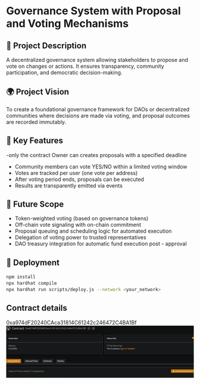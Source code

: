 # Governance System with Proposal and Voting Mechanisms      

## 🧠 Project Description                

A decentralized governance system allowing stakeholders to propose and vote on changes or actions. It ensures transparency, community participation, and democratic decision-making. 

## 🌍 Project Vision    

To create a foundational governance framework for DAOs or decentralized communities where decisions are made via voting, and proposal outcomes are recorded immutably. 

## 🔑 Key Features                     

-only the contract Owner can creates proposals with a specified deadline 
- Community members can vote YES/NO within a limited voting window
- Votes are tracked per user (one vote per address)
- After voting period ends, proposals can be executed
- Results are transparently emitted via events

## 🚀 Future Scope 

- Token-weighted voting (based on governance tokens)
- Off-chain vote signaling with on-chain commitment
- Proposal queuing and scheduling logic for automated execution 
- Delegation of voting power to trusted representatives  
- DAO treasury integration for automatic fund execution post - approval 

## 📜 Deployment

```bash
npm install
npx hardhat compile
npx hardhat run scripts/deploy.js --network <your_network>
```

## Contract details
0xa974dF20240CAca31814C61242c246472C4BA1Bf![alt text](image.png)
